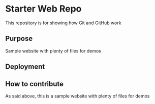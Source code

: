 # Starter Web Repo

This repository is for showing how Git and GitHub work

## Purpose

Sample website with plenty of files for demos

## Deployment

## How to contribute
As said above, this is a sample website with plenty of files for demos